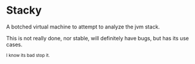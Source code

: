 # Stacky

A botched virtual machine to attempt to analyze the jvm stack.

This is not really done, nor stable, will definitely have bugs, but has its use cases.

<small>I know its bad stop it.</small>